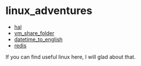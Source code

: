 # linux_adventures

- [hal](https://github.com/mohsenet/linux/tree/main/adventures/hal)
- [vm_share_folder](https://github.com/mohsenet/linux/tree/main/adventures/vm_share_folder)
- [datetime_to_english](https://github.com/mohsenet/linux/tree/main/adventures/datetime_to_english)
- [redis](https://github.com/mohsenet/linux/tree/main/adventures/redis)

If you can find useful linux here, I will glad about that.
